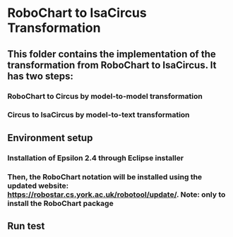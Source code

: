 # RoboChart to IsaCircus Transformation

## This folder contains the implementation of the transformation from RoboChart to IsaCircus. It has two steps:
### RoboChart to Circus by model-to-model transformation
### Circus to IsaCircus by model-to-text transformation

## Environment setup
### Installation of Epsilon 2.4 through Eclipse installer
### Then, the RoboChart notation will be installed using the updated website: https://robostar.cs.york.ac.uk/robotool/update/. Note: only to install the RoboChart package

## Run test
###

